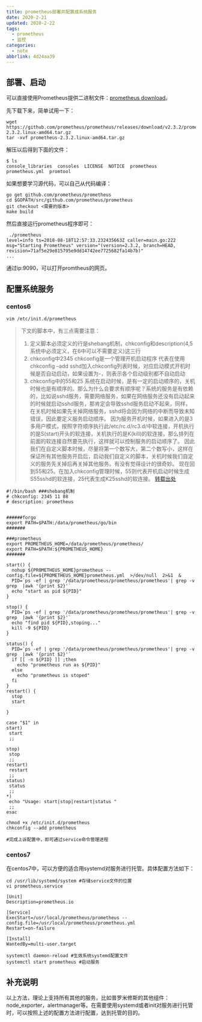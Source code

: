 ```yaml
---
title: prometheus部署并配置成系统服务
date: 2020-2-21
updated: 2020-2-22
tags:
  - prometheus
  - 监控
categories:
  - note
abbrlink: 4d24aa39
---
```



## 部署、启动

可以直接使用Prometheus提供二进制文件：[prometheus download](https://prometheus.io/download/)。

先下载下来，简单试用一下：

```
wget https://github.com/prometheus/prometheus/releases/download/v2.3.2/prometheus-2.3.2.linux-amd64.tar.gz
tar -xvf prometheus-2.3.2.linux-amd64.tar.gz
```
<!--more-->
解压以后得到下面的文件：

```
$ ls
console_libraries  consoles  LICENSE  NOTICE  prometheus  prometheus.yml  promtool
```

如果想要学习源代码，可以自己从代码编译：

```
go get github.com/prometheus/prometheus
cd $GOPATH/src/github.com/prometheus/prometheus
git checkout <需要的版本>
make build
```

然后直接运行prometheus程序即可：

```
 ./prometheus
level=info ts=2018-08-18T12:57:33.232435663Z caller=main.go:222 msg="Starting Prometheus" version="(version=2.3.2, branch=HEAD, revision=71af5e29e815795e9dd14742ee7725682fa14b7b)"
...
```

通过ip:9090，可以打开promtheus的网页。

## 配置系统服务

### centos6

```shell
vim /etc/init.d/prometheus
```

> 下文的脚本中，有三点需要注意：
> 1. 定义脚本必须定义的行是shebang机制，chkconfig和description(4,5系统中必须定义，在6中可以不需要定义)这三行
> 2. chkconfig中2345
chkconfig是一个管理开机启动程序
代表在使用chkconfig –add sshd加入chkconfig列表时候，对应启动模式开机时候是否自动启动，如果设置为-，则表示各个启动级别都不自动启动
> 3. chkconfig中的55和25
系统在启动时候，是有一定的启动顺序的，关机时候也是有顺序的。那么为什么会要求有顺序呢？系统的服务是有依赖的，比如说sshd服务，需要网络服务，如果在网络服务还没有启动起来的时候就启动sshd服务，那肯定会导致sshd服务启动不起来，同样，在关机时候如果先关掉网络服务，sshd将会因为网络的中断而导致未知错误，因此要定义服务启动顺序。
因为服务开机时候，如果进入的是3多用户模式，按照字符顺序执行此/etc/rc.d/rc3.d/中软连接，开机执行的是S(start)开头的软连接，关机执行的是K(kill)的软连接，那么排列在前面的软连接自然要先执行，这样就可以控制服务的启动顺序了。
因此我们在自定义脚本时候，尽量将第一个数写大，第二个数写小，这样在保证所有其他服务开启后，启动我们自定义的脚本，关机时候我们自定义的服务先关掉后再关掉其他服务。有没有觉得设计的很奇妙。
现在回到55和25。在加入chkconfig管理时候，55则代表开机启动时候生成S55sshd的软连接，25代表生成K25sshd的软连接。 [转载出处](https://blog.csdn.net/qq_27754983/java/article/details/74520077)

```shell
#!/bin/bash ###shebang机制
# chkconfig: 2345 11 88
# description: prometheus


######forgo
export PATH=$PATH:/data/prometheus/go/bin
#######

###prometheus
export PROMETHEUS_HOME=/data/prometheus/prometheus/
export PATH=$PATH:${PROMETHEUS_HOME}
#######

start() {
  nohup ${PROMETHEUS_HOME}prometheus --config.file=${PROMETHEUS_HOME}prometheus.yml  >/dev/null  2>&1  &
  PID=`ps -ef | grep '/data/prometheus/prometheus/prometheus'| grep -v grep  |awk '{print $2}'`
  echo "start as pid ${PID}"
}

stop() {
  PID=`ps -ef | grep '/data/prometheus/prometheus/prometheus'| grep -v grep  |awk '{print $2}'`
  echo "find pid ${PID},stoping..."
  kill -9 ${PID}
}

status() {
  PID=`ps -ef | grep '/data/prometheus/prometheus/prometheus'| grep -v grep  |awk '{print $2}'`
  if [[ -n ${PID} ]] ;then
    echo "prometheus run as ${PID}"
  else
    echo "prometheus is stoped"
  fi
}
restart() {
  stop
  start

}

case "$1" in
start)
 start
 ;;

stop)
 stop
 ;;
restart)
 restart
 ;;
status)
 status
 ;;
*)
 echo "Usage: start|stop|restart|status "
 ;;
esac
```
```shell
chmod +x /etc/init.d/prometheus
chkconfig --add prometheus

#完成上诉配置中，即可通过service命令管理进程	
```



### centos7

在centos7中，可以方便的适合用systemd对服务进行托管。具体配置方法如下：

```shell
cd /usr/lib/systemd/system #存储service文件的位置
vi prometheus.service
```

```
[Unit]
Description=prometheus.io

[Service]
ExecStart=/usr/local/prometheus/prometheus --config.file=/usr/local/prometheus/prometheus.yml
Restart=on-failure

[Install]
WantedBy=multi-user.target
```
```shell
systemctl daemon-reload #生效系统systemd配置文件
systemctl start prometheus #启动服务
```

## 补充说明

以上方法，理论上支持所有其他的服务，比如普罗米修斯的其他组件：node_exporter，alertmanager等。在需要使用systemd或者init对服务进行托管时，可以按照上述的配置方法进行配置，达到托管的目的。

